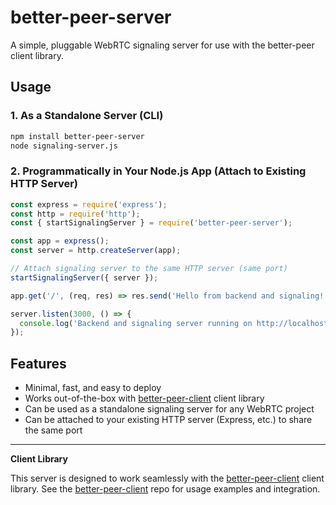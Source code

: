 # better-peer-server

A simple, pluggable WebRTC signaling server for use with the better-peer client library.

## Usage

### 1. As a Standalone Server (CLI)

```sh
npm install better-peer-server
node signaling-server.js
```

### 2. Programmatically in Your Node.js App (Attach to Existing HTTP Server)

```js
const express = require('express');
const http = require('http');
const { startSignalingServer } = require('better-peer-server');

const app = express();
const server = http.createServer(app);

// Attach signaling server to the same HTTP server (same port)
startSignalingServer({ server });

app.get('/', (req, res) => res.send('Hello from backend and signaling!'));

server.listen(3000, () => {
  console.log('Backend and signaling server running on http://localhost:3000');
});
```

## Features
- Minimal, fast, and easy to deploy
- Works out-of-the-box with [better-peer-client](https://github.com/yourusername/better-peer-client) client library
- Can be used as a standalone signaling server for any WebRTC project
- Can be attached to your existing HTTP server (Express, etc.) to share the same port

---

**Client Library**

This server is designed to work seamlessly with the [better-peer-client](https://github.com/yourusername/better-peer-client)  client library. See the [better-peer-client](https://github.com/yourusername/better-peer-client)  repo for usage examples and integration.
